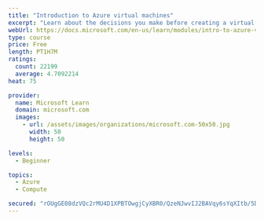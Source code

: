 ```yaml
---
title: "Introduction to Azure virtual machines"
excerpt: "Learn about the decisions you make before creating a virtual machine, the options to create and manage the VM, and the extensions and services you use to manage your VM."
webUrl: https://docs.microsoft.com/en-us/learn/modules/intro-to-azure-virtual-machines/
type: course
price: Free
length: PT1H7M
ratings:
  count: 22199
  average: 4.7092214
heat: 75

provider:
  name: Microsoft Learn
  domain: microsoft.com
  images:
    - url: /assets/images/organizations/microsoft.com-50x50.jpg
      width: 50
      height: 50

levels:
  - Beginner

topics:
  - Azure
  - Compute

secured: "rOUgGE08dzVQc2rMU4D1XPBTOwgjCyXBR0/QzeNJwvIJ2BAVqy6sYqXItb/5DSHbdwaHFAf63w4po2Y+PsOnHhlTwn/hYFO6IRV6MFwslnRXmxwOazymP/fFL2TJwBDyGkjWi28pY+QYSn7gmErVeYkWp08v3oJf1Sl5/dkg6gA5rWbq8x44cNGUMb+F8I9AfJceIoHA3QoiwXkShha4G687SfjB604Lq43zGk1XJ1V6iX+aLvQZz5MeWlXm63GHyzzWAVbL1z2ZF4GVwL9PW0lAXTZpA0Zvn45tAIUP/qfScoBZvbuGU7qQAqyGTaKrPqE8GHLjcE9Hzc6QZTk/z05Fvf3PefsagrR6+/2HSgZaVlOFoXp58T9GDJeVx/0Mb120CrJtVGodHJGMPR7V8ASUpHhTNTGtwGA32W0h261yx1EnleNBan38L+X1RZwI;oU0WeIaLiZXpYdKrWOgEYg=="
---
```


